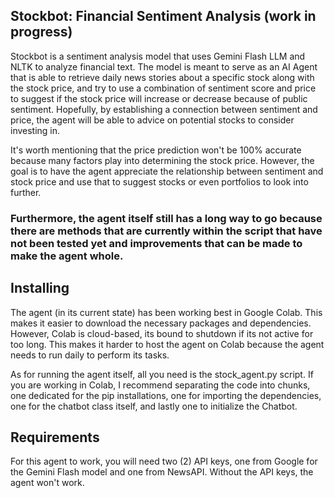 ## Stockbot: Financial Sentiment Analysis (work in progress)

Stockbot is a sentiment analysis model that uses Gemini Flash LLM and NLTK to analyze financial text.
The model is meant to serve as an AI Agent that is able to retrieve daily news stories about a specific stock
along with the stock price, and try to use a combination of sentiment score and price to suggest if the stock price
will increase or decrease because of public sentiment. Hopefully, by establishing a connection between sentiment and price,
the agent will be able to advice on potential stocks to consider investing in.

It's worth mentioning that the price prediction won't be 100% accurate because many factors play into determining the stock price.
However, the goal is to have the agent appreciate the relationship between sentiment and stock price and use that to suggest stocks or 
even portfolios to look into further.

### Furthermore, the agent itself still has a long way to go because there are methods that are currently within the script that have not been tested yet and improvements that can be made to make the agent whole.

## Installing

The agent (in its current state) has been working best in Google Colab. This makes it easier to download the necessary packages and dependencies.
However, Colab is cloud-based, its bound to shutdown if its not active for too long. This makes it harder to host the agent on Colab because the agent needs
to run daily to perform its tasks.

As for running the agent itself, all you need is the stock_agent.py script. If you are working in Colab, I recommend separating the code into chunks, one dedicated for the pip installations, one for importing the dependencies, one for the chatbot class itself, and lastly one to initialize the Chatbot.

## Requirements

For this agent to work, you will need two (2) API keys, one from Google for the Gemini Flash model and one from NewsAPI. Without the API keys, the agent won't work.
